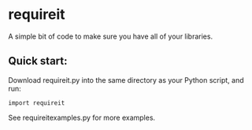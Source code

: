 # requireit
A simple bit of code to make sure you have all of your libraries.
## Quick start:
Download requireit.py into the same directory as your Python script, and run:
```python3
import requireit
```
See requireitexamples.py for more examples.
